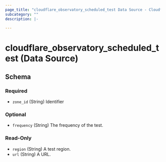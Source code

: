 ```yaml
---
page_title: "cloudflare_observatory_scheduled_test Data Source - Cloudflare"
subcategory: ""
description: |-
  
---
```


# cloudflare_observatory_scheduled_test (Data Source)




<!-- schema generated by tfplugindocs -->
## Schema

### Required

- `zone_id` (String) Identifier

### Optional

- `frequency` (String) The frequency of the test.

### Read-Only

- `region` (String) A test region.
- `url` (String) A URL.


